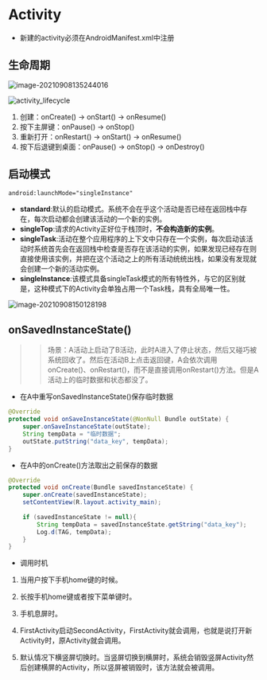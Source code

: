 # Activity

- 新建的activity必须在AndroidManifest.xml中注册

## 生命周期

![image-20210908135244016](E:\markdown\Android\Activity.assets\image-20210908135244016.png)

![activity_lifecycle](E:\markdown\Android\Activity.assets\activity_lifecycle.png)

1. 创建：onCreate() -> onStart() -> onResume()
2. 按下主屏键：onPause() -> onStop()
3. 重新打开：onRestart() -> onStart() -> onResume()
4. 按下后退键到桌面：onPause() -> onStop() -> onDestroy()

## 启动模式

```xml
android:launchMode="singleInstance"
```

- **standard**:默认的启动模式。系统不会在乎这个活动是否已经在返回栈中存在，每次启动都会创建该活动的一个新的实例。
- **singleTop**:请求的Activity正好位于栈顶时，**不会构造新的实例**。
- **singleTask**:活动在整个应用程序的上下文中只存在一个实例，每次启动该活动时系统首先会在返回栈中检查是否存在该活动的实例，如果发现已经存在则直接使用该实例，并把在这个活动之上的所有活动统统出栈，如果没有发现就会创建一个新的活动实例。
- **singleInstance**:该模式具备singleTask模式的所有特性外，与它的区别就是，这种模式下的Activity会单独占用一个Task栈，具有全局唯一性。

![image-20210908150128198](E:\markdown\Android\_Activity.assets\image-20210908150128198.png)

## onSavedInstanceState()

> > 场景：A活动上启动了B活动，此时A进入了停止状态，然后又碰巧被系统回收了。然后在活动B上点击返回键，A会依次调用onCreate()、onRestart()，而不是直接调用onRestart()方法。但是A活动上的临时数据和状态都没了。

- 在A中重写onSavedInstanceState()保存临时数据

```java
@Override
protected void onSaveInstanceState(@NonNull Bundle outState) {
    super.onSaveInstanceState(outState);
    String tempData = "临时数据";
    outState.putString("data_key", tempData);
}
```

- 在A中的onCreate()方法取出之前保存的数据

```java
@Override
protected void onCreate(Bundle savedInstanceState) {
    super.onCreate(savedInstanceState);
    setContentView(R.layout.activity_main);
    
    if (savedInstanceState != null){
        String tempData = savedInstanceState.getString("data_key");
        Log.d(TAG, tempData);
    }
}
```

-	调用时机

1. 当用户按下手机home键的时候。

2. 长按手机home键或者按下菜单键时。

3. 手机息屏时。

4. FirstActivity启动SecondActivity，FirstActivity就会调用，也就是说打开新Activity时，原Activity就会调用。

5. 默认情况下横竖屏切换时。当竖屏切换到横屏时，系统会销毁竖屏Activity然后创建横屏的Activity，所以竖屏被销毁时，该方法就会被调用。

